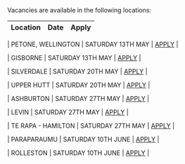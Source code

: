 Vacancies are available in the following locations:

| Location | Date | Apply |
|---|---|---|

| PETONE, WELLINGTON | SATURDAY 13TH MAY | [APPLY](mailto:tfaala@rgis.co.nz?subject=PETONE%20-%20SATURDAY%2013TH%20MAY) |

| GISBORNE | SATURDAY 13TH MAY | [APPLY](mailto:tfaala@rgis.co.nz?subject=GISBORNE%20-%20SATURDAY%2013TH%20MAY) |

| SILVERDALE | SATURDAY 20TH MAY | [APPLY](mailto:tfaala@rgis.co.nz?subject=SILVERDALE%20-%20SATURDAY%2020TH%20MAY) |

| UPPER HUTT | SATURDAY 20TH MAY | [APPLY](mailto:tfaala@rgis.co.nz?subject=UPPER%20HUTT%20-%20SATURDAY%2020TH%20MAY) |

| ASHBURTON | SATURDAY 27TH MAY | [APPLY](mailto:tfaala@rgis.co.nz?subject=ASHBURTON%20-%20SATURDAY%2027TH%20MAY) |

| LEVIN | SATURDAY 27TH MAY | [APPLY](mailto:tfaala@rgis.co.nz?subject=LEVIN%20-%20SATURDAY%2027TH%20MAY) |

| TE RAPA - HAMILTON | SATURDAY 27TH MAY | [APPLY](mailto:tfaala@rgis.co.nz?subject=TE%20RAPA%20-%20SATURDAY%2027TH%20MAY) |

| PARAPARAUMU | SATURDAY 10TH JUNE | [APPLY](mailto:tfaala@rgis.co.nz?subject=PARAPARAUMU%20-%20SATURDAY%2010TH%20JUNE) |

| ROLLESTON | SATURDAY 10TH JUNE | [APPLY](mailto:tfaala@rgis.co.nz?subject=ROLLESTON%20-%20SATURDAY%2010TH%20JUNE) |
